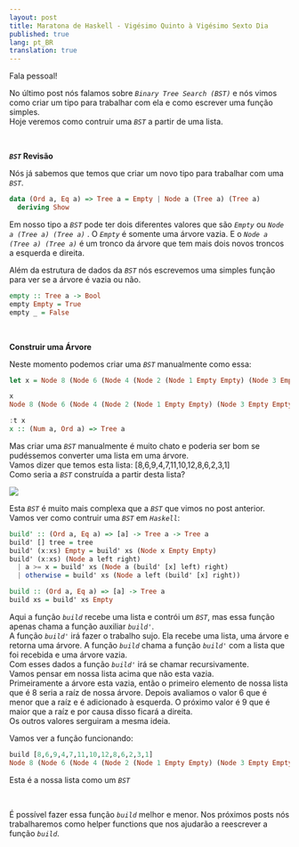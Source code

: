 ```yaml
---
layout: post
title: Maratona de Haskell - Vigésimo Quinto à Vigésimo Sexto Dia
published: true
lang: pt_BR
translation: true
---
```


Fala pessoal!

No último post nós falamos sobre *`Binary Tree Search (BST)`* e nós vimos como criar um tipo para trabalhar com ela e como escrever uma função simples.  
Hoje veremos como contruir uma *`BST`* a partir de uma lista.

<br />

***`BST`* Revisão**

Nós já sabemos que temos que criar um novo tipo para trabalhar com uma *`BST`*.
```haskell
data (Ord a, Eq a) => Tree a = Empty | Node a (Tree a) (Tree a)
  deriving Show
```

<!--more-->

Em nosso tipo a *`BST`* pode ter dois diferentes valores que são *`Empty`* ou *`Node a (Tree a) (Tree a)`* . O *`Empty`* é somente uma árvore vazia. E o *`Node a (Tree a) (Tree a)`* é um tronco da árvore que tem mais dois novos troncos a esquerda e direita.

Além da estrutura de dados da *`BST`* nós escrevemos uma simples função para ver se a árvore é vazia ou não.
```haskell
empty :: Tree a -> Bool
empty Empty = True
empty _ = False
```

<br />

**Construir uma Árvore**

Neste momento podemos criar uma *`BST`* manualmente como essa:
```haskell
let x = Node 8 (Node 6 (Node 4 (Node 2 (Node 1 Empty Empty) (Node 3 Empty Empty)) (Node 5 Empty Empty)) (Node 7 Empty Empty)) (Node 10 (Node 9 Empty Empty) (Node 11 Empty Empty))

x
Node 8 (Node 6 (Node 4 (Node 2 (Node 1 Empty Empty) (Node 3 Empty Empty)) (Node 5 Empty Empty)) (Node 7 Empty Empty)) (Node 10 (Node 9 Empty Empty) (Node 11 Empty Empty))

:t x
x :: (Num a, Ord a) => Tree a
```
Mas criar uma *`BST`* manualmente é muito chato e poderia ser bom se pudéssemos converter uma lista em uma árvore.  
Vamos dizer que temos esta lista: [8,6,9,4,7,11,10,12,8,6,2,3,1]  
Como seria a *`BST`* construída a partir desta lista?

<image src="{{site.url}}/images/bst_2.png" />

Esta *`BST`* é muito mais complexa que  a *`BST`* que vimos no post anterior.  
Vamos ver como contruir uma *`BST`* em *`Haskell`*:
```haskell
build' :: (Ord a, Eq a) => [a] -> Tree a -> Tree a
build' [] tree = tree
build' (x:xs) Empty = build' xs (Node x Empty Empty)
build' (x:xs) (Node a left right)
  | a >= x = build' xs (Node a (build' [x] left) right)
  | otherwise = build' xs (Node a left (build' [x] right))

build :: (Ord a, Eq a) => [a] -> Tree a
build xs = build' xs Empty
```

Aqui a função *`build`* recebe uma lista e contrói um *`BST`*, mas essa função apenas chama a função auxiliar *`build'`*.  
A função *`build'`* irá fazer o trabalho sujo. Ela recebe uma lista, uma árvore e retorna uma árvore. A função *`build`* chama a função *`build'`* com a lista que foi recebida e uma árvore vazia.  
Com esses dados a função *`build'`* irá se chamar recursivamente.  
Vamos pensar em nossa lista acima que não esta vazia.  
Primeiramente a árvore esta vazia, então o primeiro elemento de nossa lista que é 8 seria a raíz de nossa árvore. Depois avaliamos o valor 6 que é menor que a raíz e é adicionado à esquerda. O próximo valor é 9 que é maior que a raíz e por causa disso ficará a direita.  
Os outros valores serguiram a mesma ideia.

Vamos ver a função funcionando:
```haskell
build [8,6,9,4,7,11,10,12,8,6,2,3,1]
Node 8 (Node 6 (Node 4 (Node 2 (Node 1 Empty Empty) (Node 3 Empty Empty)) (Node 6 Empty Empty)) (Node 7 Empty (Node 8 Empty Empty))) (Node 9 Empty (Node 11 (Node 10 Empty Empty) (Node 12 Empty Empty)))
```

Esta é a nossa lista como um *`BST`*

<br />

É possível fazer essa função *`build`* melhor e menor. Nos próximos posts nós trabalharemos como helper functions que nos ajudarão a reescrever a função *`build`*.
